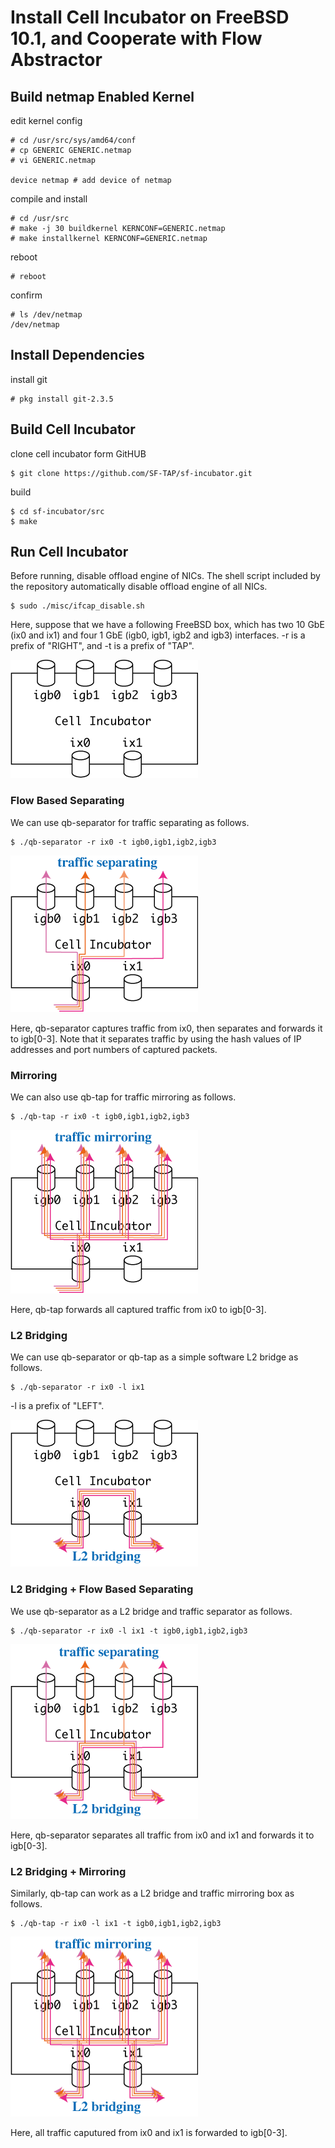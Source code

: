 # Install Cell Incubator on FreeBSD 10.1, and Cooperate with Flow Abstractor

## Build netmap Enabled Kernel

edit kernel config

    # cd /usr/src/sys/amd64/conf
    # cp GENERIC GENERIC.netmap
    # vi GENERIC.netmap
    
    device netmap # add device of netmap

compile and install

    # cd /usr/src
    # make -j 30 buildkernel KERNCONF=GENERIC.netmap
    # make installkernel KERNCONF=GENERIC.netmap

reboot

    # reboot

confirm

    # ls /dev/netmap
    /dev/netmap

## Install Dependencies

install git

    # pkg install git-2.3.5

## Build Cell Incubator

clone cell incubator form GitHUB

    $ git clone https://github.com/SF-TAP/sf-incubator.git

build

    $ cd sf-incubator/src
    $ make

## Run Cell Incubator

Before running, disable offload engine of NICs. The shell script included by the repository automatically disable offload engine of all NICs.

    $ sudo ./misc/ifcap_disable.sh

Here, suppose that we have a following FreeBSD box, which has two 10 GbE (ix0 and ix1) and four 1 GbE (igb0, igb1, igb2 and igb3) interfaces.
-r is a prefix of "RIGHT", and -t is a prefix of "TAP".

![qb01 qb01](https://raw.githubusercontent.com/SF-TAP/documents/master/pict/qb01.png)

### Flow Based Separating

We can use qb-separator for traffic separating as follows.

    $ ./qb-separator -r ix0 -t igb0,igb1,igb2,igb3

![qb02 qb02](https://raw.githubusercontent.com/SF-TAP/documents/master/pict/qb02.png)

Here, qb-separator captures traffic from ix0, then separates and forwards it to
igb[0-3].
Note that it separates traffic by using the hash values of
IP addresses and port numbers of captured packets.

### Mirroring

We can also use qb-tap for traffic mirroring as follows.

    $ ./qb-tap -r ix0 -t igb0,igb1,igb2,igb3

![qb03 qb03](https://raw.githubusercontent.com/SF-TAP/documents/master/pict/qb03.png)

Here, qb-tap forwards all captured traffic from ix0 to igb[0-3].

### L2 Bridging

We can use qb-separator or qb-tap as a simple software L2 bridge as follows.

    $ ./qb-separator -r ix0 -l ix1

-l is a prefix of "LEFT".

![qb04 qb04](https://raw.githubusercontent.com/SF-TAP/documents/master/pict/qb04.png)

### L2 Bridging + Flow Based Separating

We use qb-separator as a L2 bridge and traffic separator as follows.

    $ ./qb-separator -r ix0 -l ix1 -t igb0,igb1,igb2,igb3

![qb05 qb05](https://raw.githubusercontent.com/SF-TAP/documents/master/pict/qb05.png)

Here, qb-separator separates all traffic from ix0 and ix1
and forwards it to igb[0-3].


### L2 Bridging + Mirroring

Similarly, qb-tap can work as a L2 bridge and traffic mirroring box as follows.

    $ ./qb-tap -r ix0 -l ix1 -t igb0,igb1,igb2,igb3

![qb06 qb06](https://raw.githubusercontent.com/SF-TAP/documents/master/pict/qb06.png)

Here, all traffic caputured from ix0 and ix1 is forwarded to igb[0-3].
